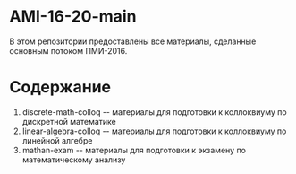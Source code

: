 # AMI-16-20-main

В этом репозитории предоставлены все материалы, сделанные основным потоком ПМИ-2016.

# Содержание
1. discrete-math-colloq -- материалы для подготовки к коллоквиуму по дискретной математике
2. linear-algebra-colloq -- материалы для подготовки к коллоквиуму по линейной алгебре
3. mathan-exam -- материалы для подготовки к экзамену по математическому анализу


